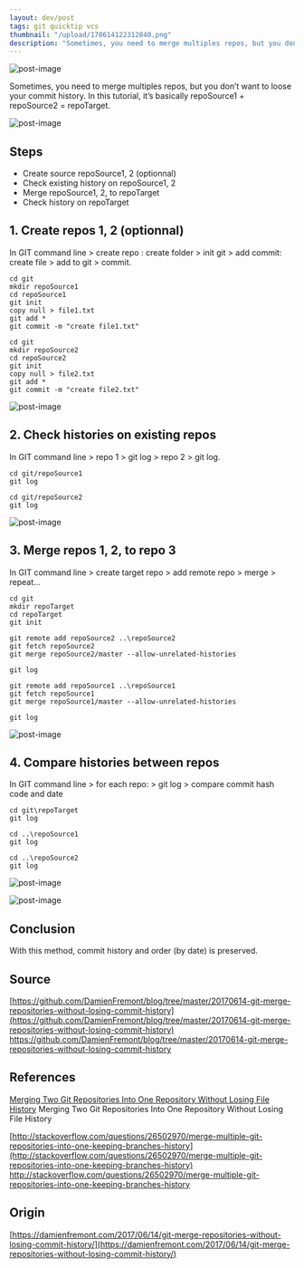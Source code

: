```yaml
---
layout: dev/post
tags: git quicktip vcs
thumbnail: "/upload/170614122312840.png"
description: "Sometimes, you need to merge multiples repos, but you don’t want to loose your commit history. In this tutorial..."
---
```


 
![post-image](/upload/170614122312840.png)
 
Sometimes, you need to merge multiples repos, but you don’t want to loose your commit history. In this tutorial, it’s basically repoSource1 + repoSource2 = repoTarget.
 

 
 
 
![post-image](/upload/170614122310899.png)
 

 
## Steps
 
* Create source repoSource1, 2 (optionnal)
* Check existing history on repoSource1, 2
* Merge repoSource1, 2, to repoTarget
* Check history on repoTarget
 
## 1. Create repos 1, 2 (optionnal)
 
In GIT command line > create repo : create folder > init git > add commit: create file > add to git > commit.
 
```
cd git
mkdir repoSource1
cd repoSource1
git init
copy null > file1.txt
git add *
git commit -m "create file1.txt"
```
 
```
cd git
mkdir repoSource2
cd repoSource2
git init
copy null > file2.txt
git add *
git commit -m "create file2.txt"
```
 
 
 
 
 
![post-image](/upload/170614122311333.png)
 

 
## 2. Check histories on existing repos
 
In GIT command line > repo 1 > git log > repo 2 > git log.
 
```
cd git/repoSource1
git log
```
 
```
cd git/repoSource2
git log
```
 
![post-image](/upload/170614122311843.png)
 

 
## 3. Merge repos 1, 2, to repo 3
 
In GIT command line > create target repo > add remote repo > merge > repeat…
 
```
cd git
mkdir repoTarget
cd repoTarget
git init
 
git remote add repoSource2 ..\repoSource2
git fetch repoSource2
git merge repoSource2/master --allow-unrelated-histories
 
git log
 
git remote add repoSource1 ..\repoSource1
git fetch repoSource1
git merge repoSource1/master --allow-unrelated-histories
 
git log
```
 
![post-image](/upload/170614122312260.png)
 

 
## 4. Compare histories between repos
 
In GIT command line > for each repo: > git log > compare commit hash code and date
 
```
cd git\repoTarget
git log
 
cd ..\repoSource1
git log
 
cd ..\repoSource2
git log
```
 
![post-image](/upload/170614122312807.png)
 

 
![post-image](/upload/170614122312840.png)
 

 
## Conclusion
 
With this method, commit history and order (by date) is preserved.
 
## Source
 
[https://github.com/DamienFremont/blog/tree/master/20170614-git-merge-repositories-without-losing-commit-history](https://github.com/DamienFremont/blog/tree/master/20170614-git-merge-repositories-without-losing-commit-history)
https://github.com/DamienFremont/blog/tree/master/20170614-git-merge-repositories-without-losing-commit-history
 
## References
 
[Merging Two Git Repositories Into One Repository Without Losing File History](https://saintgimp.org/2013/01/22/merging-two-git-repositories-into-one-repository-without-losing-file-history/)
Merging Two Git Repositories Into One Repository Without Losing File History
 
[http://stackoverflow.com/questions/26502970/merge-multiple-git-repositories-into-one-keeping-branches-history](http://stackoverflow.com/questions/26502970/merge-multiple-git-repositories-into-one-keeping-branches-history)
http://stackoverflow.com/questions/26502970/merge-multiple-git-repositories-into-one-keeping-branches-history
 
 
## Origin
[https://damienfremont.com/2017/06/14/git-merge-repositories-without-losing-commit-history/](https://damienfremont.com/2017/06/14/git-merge-repositories-without-losing-commit-history/)
 
